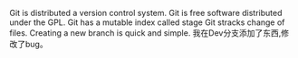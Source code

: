 Git is distributed a version control system.
Git is free software distributed under the GPL.
Git has a mutable index called stage
Git stracks change of files.
Creating a new branch is quick and simple.
我在Dev分支添加了东西,修改了bug。
